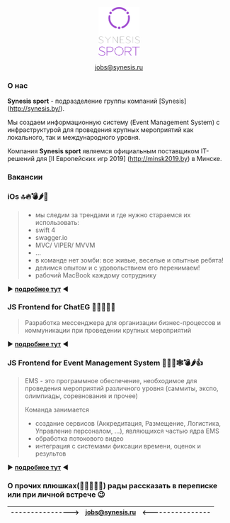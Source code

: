 <p align="center">
	<img src="./resources/synesis-sport-logo.png" width="93" height="110"	 
</p>
<p align="center">
	<a href="mailto:jobs@synesis.ru">jobs@synesis.ru</a>
</p>


### О нас

**Synesis sport** - подразделение группы компаний [Synesis] (http://synesis.by/). 

Мы создаем информационную систему (Event Management System) c инфраструктурой для проведения крупных мероприятий как локального, так и международного уровня. 

Компания **Synesis sport** являемся официальным поставщиком IT-решений для [II Европейских игр 2019] (http://minsk2019.by) в Минске.


### Вакансии


### iOs 🔝🔥💣🌶📱

>*  мы следим за трендами и где нужно стараемся их использовать: 
>	*  swift 4
>	*  swagger.io
>	*  MVC/ VIPER/ MVVM
>	*  ...
>*  в команде нет зомби: все живые, веселые и опытные ребята! 
>*  делимся опытом и с удовольствием его перенимаем! 
>*  рабочий MacBook каждому сотруднику

▶️ [**подробнее тут**](./positions/iOs-position.md) ◀️

### JS Frontend for ChatEG 💯💬📵🚀🤑 

> Разработка мессенджера для организации бизнес-процессов и коммуникации при проведении крупных мероприятий


▶️ [**подробнее тут**](./positions/javascript-messenger-position.md) ◀️

### JS Frontend for Event Management System 💯🔝💋🕸💣🌶👍

> EMS - это программное обеспечение, необходимое для проведения мероприятий различного уровня (саммиты, экспо, олимпиады, соревнования и прочее)
> 
> Команда занимается 
>	*  создание сервисов (Аккредитация, Размещение, Логистика, Управление персоналом, ...), являющихся частью ядра EMS
>	*  обработка потокового видео
>	*  интеграция с системами фиксации времени, оценок и результов


▶️ [**подробнее тут**](./positions/javascript-position.md) ◀️

### О прочих плюшках(🍦🎂🥐🍰🍧) рады рассказать в переписке или при личной встрече 😉

| ----------------> | <jobs@synesis.ru> | <---------------- |
| ----------------: |:-----------------:| :---------------- |
